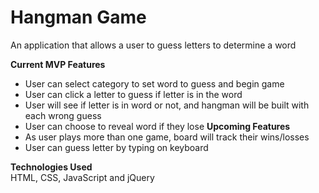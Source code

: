 # Hangman Game
An application that allows a user to guess letters to determine a word

**Current MVP Features**  
* User can select category to set word to guess and begin game
* User can click a letter to guess if letter is in the word
* User will see if letter is in word or not, and hangman will be built with each wrong guess
* User can choose to reveal word if they lose
**Upcoming Features**  
* As user plays more than one game, board will track their wins/losses
* User can guess letter by typing on keyboard

**Technologies Used**  
HTML, CSS, JavaScript and jQuery
